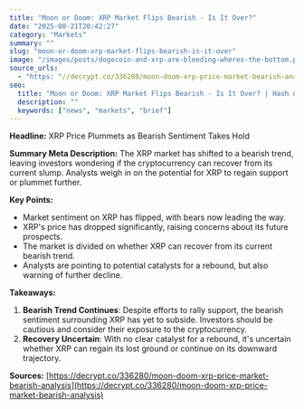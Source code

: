 ```yaml
---
title: "Moon or Doom: XRP Market Flips Bearish - Is It Over?"
date: "2025-08-21T20:42:27"
category: "Markets"
summary: ""
slug: "moon-or-doom-xrp-market-flips-bearish-is-it-over"
image: "/images/posts/dogecoin-and-xrp-are-bleeding-wheres-the-bottom.png"
source_urls: 
  - "https: "//decrypt.co/336280/moon-doom-xrp-price-market-bearish-analysis""
seo: 
  title: "Moon or Doom: XRP Market Flips Bearish - Is It Over? | Hash n Hedge"
  description: ""
  keywords: ["news", "markets", "brief"]
---
```


**Headline:** XRP Price Plummets as Bearish Sentiment Takes Hold  

**Summary Meta Description:** The XRP market has shifted to a bearish trend, leaving investors wondering if the cryptocurrency can recover from its current slump. Analysts weigh in on the potential for XRP to regain support or plummet further.  

**Key Points:**  
* Market sentiment on XRP has flipped, with bears now leading the way. 
* XRP's price has dropped significantly, raising concerns about its future prospects. 
* The market is divided on whether XRP can recover from its current bearish trend. 
* Analysts are pointing to potential catalysts for a rebound, but also warning of further decline.  

**Takeaways:**  
1. **Bearish Trend Continues**: Despite efforts to rally support, the bearish sentiment surrounding XRP has yet to subside. Investors should be cautious and consider their exposure to the cryptocurrency. 
2. **Recovery Uncertain**: With no clear catalyst for a rebound, it's uncertain whether XRP can regain its lost ground or continue on its downward trajectory.  

**Sources:** [https://decrypt.co/336280/moon-doom-xrp-price-market-bearish-analysis](https://decrypt.co/336280/moon-doom-xrp-price-market-bearish-analysis)